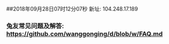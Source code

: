 ##2018年09月28日07时12分07秒 新址: 104.248.17.189
### 兔友常见问题及解答: https://github.com/wanggonging/d/blob/w/FAQ.md
